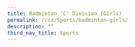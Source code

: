 ```yaml
---
title: Badminton 'C' Division (Girls)
permalink: /cca/Sports/badminton-girls/
description: ""
third_nav_title: Sports
---
```



